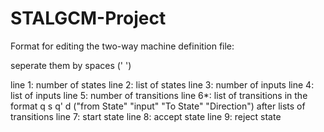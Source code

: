 # STALGCM-Project

Format for editing the two-way machine definition file:

seperate them by spaces (' ')

line 1: number of states
line 2: list of states 
line 3: number of inputs
line 4: list of inputs
line 5: number of transitions
line 6*: list of transitions in the format q s q' d ("from State" "input" "To State" "Direction")
after lists of transitions
line 7: start state
line 8: accept state
line 9: reject state
